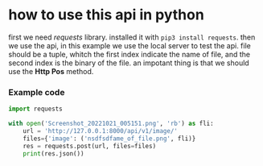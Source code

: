 # how to use this api in python

first we need *requests* library. installed it with `pip3 install requests`.
then we use the api, in this example we use the local server to test the api.
file should be a tuple, whitch the first index indicate the name of file, and the second index is the binary of the file.
an impotant thing is that we should use the **Http Pos** method.

### Example code

```python
import requests

with open('Screenshot_20221021_005151.png', 'rb') as fli:
    url = 'http://127.0.0.1:8000/api/v1/image/'
    files={'image': ('nsdfsdfame_of_file.png', fli)}
    res = requests.post(url, files=files)
    print(res.json())
```
